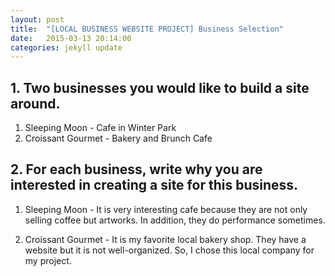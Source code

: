 ```yaml
---
layout: post
title:  "[LOCAL BUSINESS WEBSITE PROJECT] Business Selection"
date:   2015-03-13 20:14:00
categories: jekyll update
---
```


## 1. Two businesses you would like to build a site around.

1. Sleeping Moon - Cafe in Winter Park
2. Croissant Gourmet - Bakery and Brunch Cafe

## 2. For each business, write why you are interested in creating a site for this business.

1. Sleeping Moon - It is very interesting cafe because they are not only selling coffee but artworks. In addition, they do performance sometimes. 

2. Croissant Gourmet - It is my favorite local bakery shop. They have a website but it is not well-organized. So, I chose this local company for my project. 
